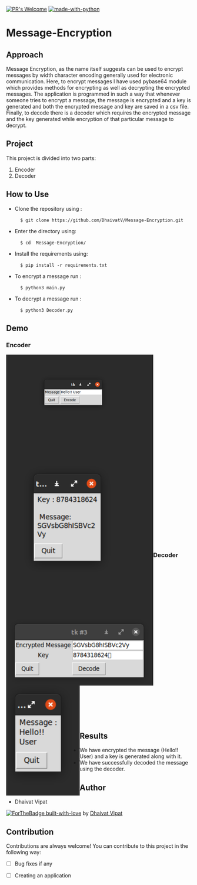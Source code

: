 
[![PR's Welcome](https://img.shields.io/badge/PRs-welcome-brightgreen.svg?style=flat)](http://makeapullrequest.com)  [![made-with-python](https://img.shields.io/badge/Made%20with-Python-1f425f.svg)](https://www.python.org/)

# Message-Encryption

## Approach

Message Encryption, as the name itself suggests can be used to encrypt messages by width character encoding generally used for electronic communication. Here, to encrypt messages I have used pybase64 module which provides methods for encrypting as well as decrypting the encrypted messages. The application is programmed in such a way that whenever someone tries to encrypt a message, the message is encrypted and a key is generated and both the encrypted message and key are saved in a csv file. Finally, to decode there is a decoder which requires the encrypted message and the key generated while encryption of that particular message to decrypt.

## Project

This project is divided into two parts:
1. Encoder
2. Decoder


## How to Use

* Clone the repository using :

        $ git clone https://github.com/DhaivatV/Message-Encryption.git
                
* Enter the directory using:

        $ cd  Message-Encryption/
      
* Install the requirements using:

        $ pip install -r requirements.txt

* To encrypt a message run : 

        $ python3 main.py

* To decrypt a message run : 

        $ python3 Decoder.py
        
## Demo 
### Encoder
  <img align="left" alt="coding" width=400 src="https://github.com/DhaivatV/Message-Encryption/blob/main/Images/upload%201.png">
  <br></br>
  <br></br>
  <br></br>
  <br></br>
  <br></br>
  <br></br>
  <img align="left" alt="coding" width=400 src="https://github.com/DhaivatV/Message-Encryption/blob/main/Images/upload%202.png">
  <br></br>
  <br></br>
  <br></br>
  <br></br>
  <br></br>
  <br></br>
  <br></br>
  <br></br>
  <br></br>
  
 ### Decoder
<img align="left" alt="coding" width=400 src="https://github.com/DhaivatV/Message-Encryption/blob/main/Images/upload%203.png">
  <br></br>
  <br></br>
  <br></br>
  <br></br>
  <br></br>
  
 <img align="left" alt="coding" width=200 src="https://github.com/DhaivatV/Message-Encryption/blob/main/Images/upload%204.png">


  <br></br>
  <br></br>
  <br></br>
  <br></br>
  <br></br>
  <br></br>
  <br></br>
 
## Results

* We have encrypted the message (Hello!! User) and a key is generated along with it.
* We have successfully decoded the message using the decoder.





## Author
* Dhaivat Vipat

[![ForTheBadge built-with-love](http://ForTheBadge.com/images/badges/built-with-love.svg)](https://GitHub.com/Naereen/) by [Dhaivat Vipat](https://www.linkedin.com/in/dhaivat-vipat-0b20851b9/)

## Contribution 

Contributions are always welcome! You can contribute to this project in the following way:
- [ ] Bug fixes if any
- [ ] Creating an application

